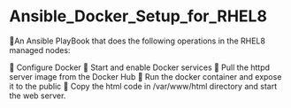 # Ansible_Docker_Setup_for_RHEL8 

🔰An Ansible PlayBook that does the following operations in the RHEL8 managed nodes:

🔹 Configure Docker 
🔹 Start and enable Docker services
🔹 Pull the httpd server image from the Docker Hub
🔹 Run the docker container and expose it to the public
🔹 Copy the html code in /var/www/html directory
   and start the web server.
